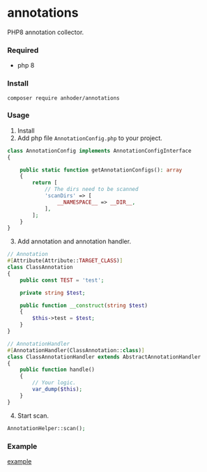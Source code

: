 # annotations

PHP8 annotation collector.

### Required

* php 8

### Install

```shell
composer require anhoder/annotations
```

### Usage

1. Install
2. Add php file `AnnotationConfig.php` to your project.

```php
class AnnotationConfig implements AnnotationConfigInterface
{

    public static function getAnnotationConfigs(): array
    {
        return [
            // The dirs need to be scanned
            'scanDirs' => [
                __NAMESPACE__ => __DIR__,
            ],
        ];
    }
}
```
3. Add annotation and annotation handler.

```php
// Annotation
#[Attribute(Attribute::TARGET_CLASS)]
class ClassAnnotation
{
    public const TEST = 'test';

    private string $test;

    public function __construct(string $test)
    {
        $this->test = $test;
    }
}

// AnnotationHandler
#[AnnotationHandler(ClassAnnotation::class)]
class ClassAnnotationHandler extends AbstractAnnotationHandler
{
    public function handle()
    {
        // Your logic.
        var_dump($this);
    }
}
```
4. Start scan.

```php
AnnotationHelper::scan();
```

### Example

[example](./tests)


